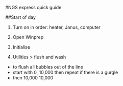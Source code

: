 #NGS express quick guide

##Start of day
1. Turn on in order: heater, Janus, computer

2. Open Winprep

3. Initialise

3. Utilities > flush and wash
- to flush all bubbles out of the line
- start with 0, 10,000 then repeat if there is a gurgle
- then 10,000 10,000

